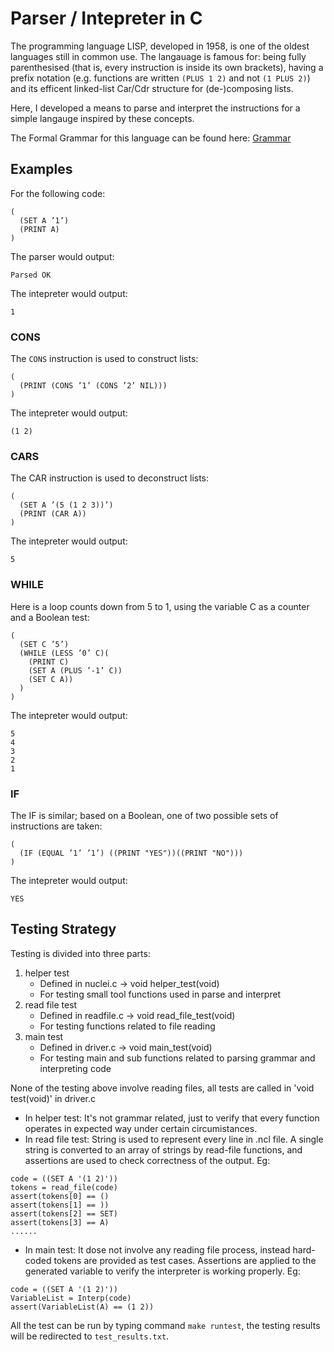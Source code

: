 # Parser / Intepreter in C

The programming language LISP, developed in 1958, is one of the oldest languages still in common use. The langauage is famous for: being fully parenthesised (that is, every instruction is inside its own brackets), having a prefix notation (e.g. functions are written ```(PLUS 1 2)``` and not ```(1 PLUS 2)```) and its efficent linked-list Car/Cdr structure for (de-)composing lists.

Here, I developed a means to parse and interpret the instructions for a simple langauge inspired by these concepts.

The Formal Grammar for this language can be found here: [Grammar](./grammar.txt)

## Examples
For the following code:
```
(
  (SET A ’1’)
  (PRINT A)
)
```
The parser would output:
```
Parsed OK
```
The intepreter would output:
```
1
```
### CONS
The ```CONS``` instruction is used to construct lists:
```
(
  (PRINT (CONS ’1’ (CONS ’2’ NIL)))
)
```
The intepreter would output:
```
(1 2)
```
### CARS
The CAR instruction is used to deconstruct lists:
```
(
  (SET A ’(5 (1 2 3))’)
  (PRINT (CAR A))
)
```
The intepreter would output:
```
5
```
### WHILE
Here is a loop counts down from 5 to 1, using the variable C as a counter and a Boolean test:
```
(
  (SET C ’5’)
  (WHILE (LESS ’0’ C)(
    (PRINT C)
    (SET A (PLUS ’-1’ C))
    (SET C A))
  )
)
```
The intepreter would output:
```
5
4
3
2
1
```
### IF
The IF is similar; based on a Boolean, one of two possible sets of instructions are taken:
```
(
  (IF (EQUAL ’1’ ’1’) ((PRINT "YES"))((PRINT "NO")))
)
```
The intepreter would output:
```
YES
```

## Testing Strategy
Testing is divided into three parts:
1. helper test
   - Defined in nuclei.c -> void helper_test(void)
   - For testing small tool functions used in parse and interpret
2. read file test
   - Defined in readfile.c -> void read_file_test(void)
   - For testing functions related to file reading
3. main test
   - Defined in driver.c -> void main_test(void)
   - For testing main and sub functions related to parsing grammar and interpreting code

None of the testing above involve reading files, all tests are called in 'void test(void)' in driver.c

- In helper test:
    It's not grammar related, just to verify that every function operates in expected way under certain circumistances.
- In read file test:
    String is used to represent every line in .ncl file. A single string is converted to an array of strings by read-file functions, and assertions are used to check correctness of the output. Eg:
```
code = ((SET A '(1 2)'))
tokens = read_file(code)
assert(tokens[0] == ()
assert(tokens[1] == ))
assert(tokens[2] == SET)
assert(tokens[3] == A)
......
```
- In main test:
    It dose not involve any reading file process, instead hard-coded tokens are provided as test cases. Assertions are applied to the generated variable to verify the interpreter is working properly. Eg:
```
code = ((SET A '(1 2)'))
VariableList = Interp(code)
assert(VariableList(A) == (1 2))
```
All the test can be run by typing command ```make runtest```, the testing results will be redirected to ```test_results.txt```.
